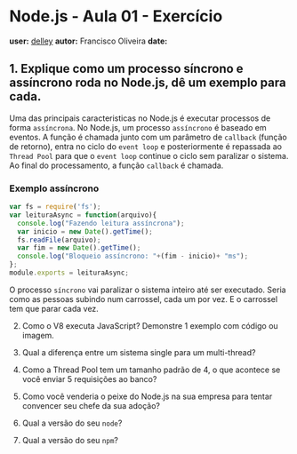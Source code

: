 # Node.js - Aula 01 - Exercício
**user:** [delley](https://github.com/delley)
**autor:** Francisco Oliveira
**date:**

## 1. Explique como um processo síncrono e assíncrono roda no Node.js, dê um exemplo para cada.

Uma das principais caracteristicas no Node.js é executar processos de forma `assíncrona`. No Node.js, um processo `assíncrono` é baseado em eventos. A função é chamada junto com um parâmetro de `callback` (função de retorno), entra no ciclo do `event loop` e posteriormente é repassada ao `Thread Pool` para que o `event loop` continue o ciclo sem paralizar o sistema. Ao final do processamento, a função `callback` é chamada.

### Exemplo assíncrono

```js
var fs = require('fs');
var leituraAsync = function(arquivo){
  console.log("Fazendo leitura assíncrona");
  var inicio = new Date().getTime();
  fs.readFile(arquivo);
  var fim = new Date().getTime();
  console.log("Bloqueio assíncrono: "+(fim - inicio)+ "ms");
};
module.exports = leituraAsync;
```



O processo `síncrono` vai paralizar o sistema inteiro até ser executado. Seria como as pessoas subindo num carrossel, cada um por vez. E o carrossel tem que parar cada vez.



2. Como o V8 executa JavaScript? Demonstre 1 exemplo com código ou imagem.


3. Qual a diferença entre um sistema single para um multi-thread?


4. Como a Thread Pool tem um tamanho padrão de 4, o que acontece se você enviar 5 requisições ao banco?


5. Como você venderia o peixe do Node.js na sua empresa para tentar convencer seu chefe da sua adoção?


6. Qual a versão do seu `node`?


7. Qual a versão do seu `npm`?
